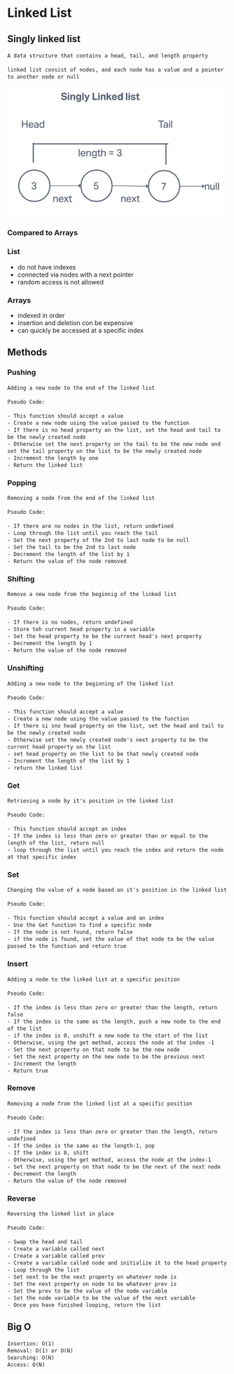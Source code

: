 # Linked List

## Singly linked list

    A data structure that contains a head, tail, and length property

    linked list consist of nodes, and each node has a value and a pointer to another node or null

![Singly linked list](singly-list-list-basic.png)

### Compared to Arrays

### List

- do not have indexes
- connected via nodes with a next pointer
- random access is not allowed

### Arrays

- indexed in order
- insertion and deletion con be expensive
- can quickly be accessed at a specific index

## Methods

### Pushing

    Adding a new node to the end of the linked list

    Pseudo Code:

    - This function should accept a value
    - Create a new node using the value passed to the function
    - If there is no head property on the list, set the head and tail to be the newly created node
    - Otherwise set the next property on the tail to be the new node and set the tail property on the list to be the newly created node
    - Increment the length by one
    - Return the linked list

### Popping

    Removing a node from the end of the linked list

    Pseudo Code:

    - If there are no nodes in the list, return undefined
    - Loop through the list until you reach the tail
    - Set the next property of the 2nd to last node to be null
    - Set the tail to be the 2nd to last node
    - Decrement the length of the list by 1
    - Return the value of the node removed

### Shifting

    Remove a new node from the beginnig of the linked list

    Pseudo Code:

    - If there is no nodes, return undefined
    - Store teh current head property in a variable
    - Set the head property te be the current head's next property
    - Decrement the length by 1
    - Return the value of the node removed

### Unshifting

    Adding a new node to the beginning of the linked list

    Pseudo Code:

    - This function should accept a value
    - Create a new node using the value passed to the function
    - If there si sno head property on the list, set the head and tail to be the newly created node
    - Otherwise set the newly created node's next property to be the current head property on the list
    - set head property on the list to be that newly created node
    - Increment the length of the list by 1
    - return the linked list

### Get

    Retrieving a node by it's position in the linked list

    Pseudo Code:

    - This function should accept an index
    - If the index is less than zero or greater than or equal to the length of the list, return null
    - loop through the list until you reach the index and return the node at that specific index

### Set

    Changing the value of a node based on it's position in the linked list

    Pseudo Code:

    - This function should accept a value and an index
    - Use the Get function to find a specific node
    - If the node is not found, return false
    - if the node is found, set the value of that node to be the value passed to the function and return true

### Insert

    Adding a node to the linked list at a specific position

    Pseudo Code:

    - If the index is less than zero or greater than the length, return false
    - If the index is the same as the length, push a new node to the end of the list
    - if the index is 0, unshift a new node to the start of the list
    - Otherwise, using the get method, access the node at the index -1
    - Set the next property on that node to be the new node
    - Set the next property on the new node to be the previous next
    - Increment the length
    - Return true

### Remove

    Removing a node from the linked list at a specific position

    Pseudo Code:

    - If the index is less than zero or greater than the length, return undefined
    - If the index is the same as the length-1, pop
    - If the index is 0, shift
    - Otherwise, using the get method, access the node at the index-1
    - Set the next property on that node to be the next of the next node
    - Decrement the length
    - Return the value of the node removed

### Reverse

    Reversing the linked list in place

    Pseudo Code:

    - Swap the head and tail
    - Create a variable called next
    - Create a variable called prev
    - Create a variable called node and initialize it to the head property
    - Loop through the list
    - Set next to be the next property on whatever node is
    - Set the next property on node to be whatever prev is
    - Set the prev to be the value of the node variable
    - Set the node variable to be the value of the next variable
    - Once you have finished looping, return the list

## Big O

    Insertion: O(1)
    Removal: O(1) or O(N)
    Searching: O(N)
    Access: O(N)
